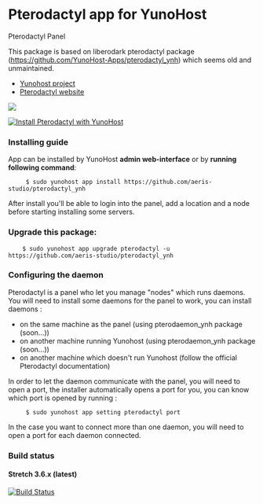 # Pterodactyl app for YunoHost
Pterodactyl Panel

This package is based on liberodark pterodactyl package (https://github.com/YunoHost-Apps/pterodactyl_ynh) which seems old and unmaintained.

- [Yunohost project](https://yunohost.org)
- [Pterodactyl website](https://pterodactyl.io/)

![](https://camo.githubusercontent.com/16f7dd2ec822cd42dc42f7e193d3fa2652c26e45/68747470733a2f2f63646e2e707465726f64616374796c2e696f2f6c6f676f732f42616e6e65722532304c6f676f253230426c61636b4032782e706e67)


[![Install Pterodactyl with YunoHost](https://install-app.yunohost.org/install-with-yunohost.png)](https://install-app.yunohost.org/?app=pterodactyl)

### Installing guide

 App can be installed by YunoHost **admin web-interface** or by **running following command**:


         $ sudo yunohost app install https://github.com/aeris-studio/pterodactyl_ynh
         
 After install you'll be able to login into the panel, add a location and a node before starting installing some servers.


         




 
### Upgrade this package:

        $ sudo yunohost app upgrade pterodactyl -u https://github.com/aeris-studio/pterodactyl_ynh

### Configuring the daemon

Pterodactyl is a panel who let you manage "nodes" which runs daemons.
You will need to install some daemons for the panel to work, you can install daemons :
 - on the same machine as the panel (using pterodaemon_ynh package (soon...))
 - on another machine running Yunohost (using pterodaemon_ynh package (soon...))
 - on another machine which doesn't run Yunohost (follow the official Pterodactyl documentation)

In order to let the daemon communicate with the panel, you will need to open a port, the installer automatically opens a port for you, you can know which port is opened by running :

         $ sudo yunohost app setting pterodactyl port

In the case you want to connect more than one daemon, you will need to open a port for each daemon connected.

### Build status

#### Stretch 3.6.x (latest)

[![Build Status](https://ci-apps-dev.yunohost.org/jenkins/job/pterodactyl_ynh%20(aeris)/badge/icon)](https://ci-apps-dev.yunohost.org/jenkins/job/pterodactyl_ynh%20(aeris))
